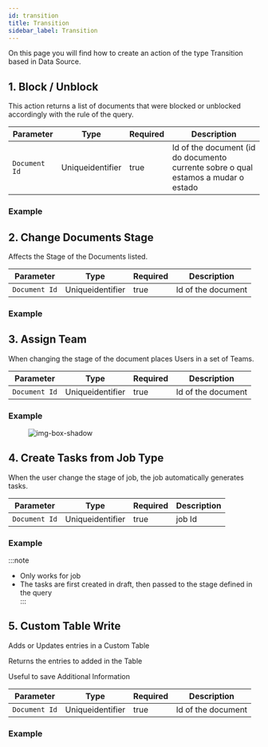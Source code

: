 ```yaml
---
id: transition
title: Transition
sidebar_label: Transition
---
```


On this page you will find how to create an action of the type Transition based in Data Source.

## 1. Block / Unblock

This action returns a list of documents that were blocked or unblocked accordingly with the rule of the query.

<table className="custom-table">
    <thead> 
        <tr>
            <th>Parameter</th>
            <th>Type</th>
            <th>Required</th>
            <th>Description</th>
        </tr>
    </thead>
    <tbody>
        <tr className="selected">
            <td><code>Document Id</code></td>
            <td>Uniqueidentifier</td>
            <td>true</td>
            <td>Id of the document (id do documento currente sobre o qual estamos a mudar o estado</td> 
        </tr>
    </tbody>
</table>

### Example


## 2. Change Documents Stage​

Affects the Stage of the Documents listed.

<table className="custom-table">
    <thead> 
        <tr>
            <th>Parameter</th>
            <th>Type</th>
            <th>Required</th>
            <th>Description</th>
        </tr>
    </thead>
    <tbody>
        <tr className="selected">
            <td><code>Document Id</code></td>
            <td>Uniqueidentifier</td>
            <td>true</td>
            <td>Id of the document</td> 
        </tr>
    </tbody>
</table>

### Example

## 3. Assign Team​

When changing the stage of the document places Users in a set of Teams​.

<table className="custom-table">
    <thead> 
        <tr>
            <th>Parameter</th>
            <th>Type</th>
            <th>Required</th>
            <th>Description</th>
        </tr>
    </thead>
    <tbody>
        <tr className="selected">
            <td><code>Document Id</code></td>
            <td>Uniqueidentifier</td>
            <td>true</td>
            <td>Id of the document</td> 
        </tr>
    </tbody>
</table>

### Example

<figure>

![img-box-shadow](/img/craft/configuration/action/assignTeam_example.png)
</figure>

## 4. Create Tasks from Job Type

When the user change the stage of job, the job automatically generates tasks.
<table className="custom-table">
    <thead> 
        <tr>
            <th>Parameter</th>
            <th>Type</th>
            <th>Required</th>
            <th>Description</th>
        </tr>
    </thead>
    <tbody>
        <tr className="selected">
            <td><code>Document Id</code></td>
            <td>Uniqueidentifier</td>
            <td>true</td>
            <td>job Id</td> 
        </tr>
    </tbody>
</table>


### Example

:::note
- Only works for job
- The tasks are first created in draft, then passed to the stage defined in the query  
:::

## 5. Custom Table Write

Adds or Updates entries in a Custom Table
<p>Returns the entries to added in the Table​</p>
<p>Useful to save Additional Information​</p>

<table className="custom-table">
    <thead> 
        <tr>
            <th>Parameter</th>
            <th>Type</th>
            <th>Required</th>
            <th>Description</th>
        </tr>
    </thead>
    <tbody>
        <tr className="selected">
            <td><code>Document Id</code></td>
            <td>Uniqueidentifier</td>
            <td>true</td>
            <td>Id of the document</td> 
        </tr>
    </tbody>
</table>

### Example

